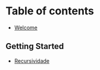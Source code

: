 # Table of contents

* [Welcome](README.md)

## Getting Started

* [Recursividade](getting-started/recursividade.md)
